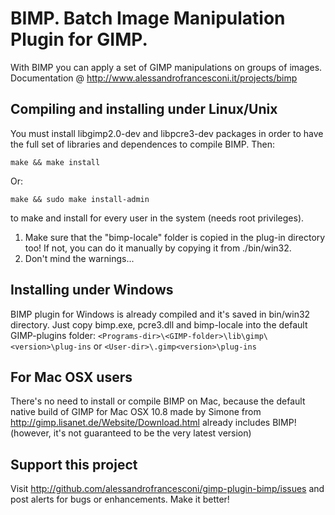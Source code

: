 BIMP. Batch Image Manipulation Plugin for GIMP.
===============================================

With BIMP you can apply a set of GIMP manipulations on groups of images.
Documentation @ http://www.alessandrofrancesconi.it/projects/bimp


Compiling and installing under Linux/Unix
-----------------------------------------

You must install libgimp2.0-dev and libpcre3-dev packages in order to have 
the full set of libraries and dependences to compile BIMP.
Then:

	make && make install
	
Or:

	make && sudo make install-admin

to make and install for every user in the system (needs root privileges).

1.	Make sure that the "bimp-locale" folder is copied in the plug-in directory too! If not, you can do it manually by copying it from ./bin/win32.
2.	Don't mind the warnings...


Installing under Windows
-------------------------

BIMP plugin for Windows is already compiled and it's saved in bin/win32 directory.
Just copy bimp.exe, pcre3.dll and bimp-locale into the default GIMP-plugins folder:
`<Programs-dir>\<GIMP-folder>\lib\gimp\<version>\plug-ins`
or
`<User-dir>\.gimp<version>\plug-ins`


For Mac OSX users
-----------------
There's no need to install or compile BIMP on Mac, because the default native build of GIMP for Mac OSX 10.8 made by Simone from http://gimp.lisanet.de/Website/Download.html already includes BIMP!
(however, it's not guaranteed to be the very latest version)

Support this project
--------------------

Visit http://github.com/alessandrofrancesconi/gimp-plugin-bimp/issues
and post alerts for bugs or enhancements. Make it better!
